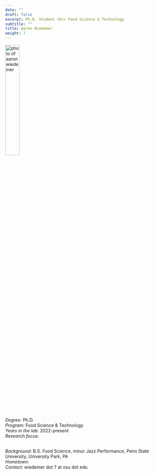 ```yaml
---
date: ""
draft: false
excerpt: Ph.D. Student <br> Food Science & Technology
subtitle: ""
title: Aaron Wiedemer
weight: 7
---
```


<p align="left"> 
<img src=featured.jpg width="30%" alt="photo of aaron wiedemer">
</p>

*Degree:* Ph.D. <br>
*Program:* Food Science & Technology  <br>
*Years in the lab:* 2022-present <br>
*Research focus:* 
<br> <br>

*Background:* B.S. Food Science, minor Jazz Performance, Penn State University, University Park, PA<br>
*Hometown:* <br>
*Contact*: wiedemer dot 7 at osu dot edu